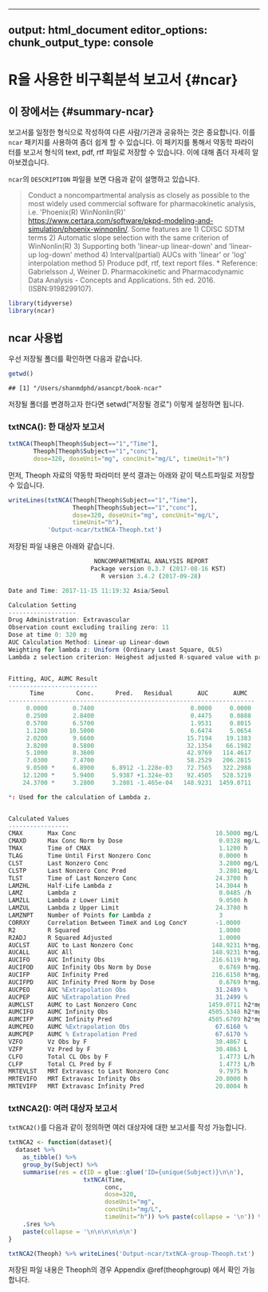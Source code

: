 
---
output: html_document
editor_options: 
  chunk_output_type: console
---

# R을 사용한 비구획분석 보고서 {#ncar}

## 이 장에서는 {#summary-ncar}

보고서를 일정한 형식으로 작성하여 다른 사람/기관과 공유하는 것은 중요합니다. 이를 `ncar` 패키지를 사용하여 좀더 쉽게 할 수 있습니다.
이 패키지를 통해서 약동학 파라이터를 보고서 형식의 text, pdf, rtf 파일로 저장할 수 있습니다.
이에 대해 좀더 자세히 알아보겠습니다.

`ncar`의 `DESCRIPTION` 파일을 보면 다음과 같이 설명하고 있습니다.

> Conduct a noncompartmental analysis as closely as possible to the most widely used commercial software for pharmacokinetic analysis, i.e. 'Phoenix(R) WinNonlin(R)' <https://www.certara.com/software/pkpd-modeling-and-simulation/phoenix-winnonlin/>.
             Some features are
             1) CDISC SDTM terms
             2) Automatic slope selection with the same criterion of WinNonlin(R)
             3) Supporting both 'linear-up linear-down' and 'linear-up log-down' method
             4) Interval(partial) AUCs with 'linear' or 'log' interpolation method
             5) Produce pdf, rtf, text report files.
             * Reference: Gabrielsson J, Weiner D. Pharmacokinetic and Pharmacodynamic Data Analysis - Concepts and Applications. 5th ed. 2016. (ISBN:9198299107).



```r
library(tidyverse)
library(ncar)
```

## ncar 사용법

우선 저장될 폴더를 확인하면 다음과 같습니다.


```r
getwd()
```

```
## [1] "/Users/shanmdphd/asancpt/book-ncar"
```

저장될 폴더를 변경하고자 한다면 setwd("저장될 경로") 이렇게 설정하면 됩니다.

### txtNCA(): 한 대상자 보고서


```r
txtNCA(Theoph[Theoph$Subject=="1","Time"],
       Theoph[Theoph$Subject=="1","conc"], 
       dose=320, doseUnit="mg", concUnit="mg/L", timeUnit="h")
```

먼저, Theoph 자료의 약동학 파라미터 분석 결과는 아래와 같이 텍스트파일로 저장할 수 있습니다.


```r
writeLines(txtNCA(Theoph[Theoph$Subject=="1","Time"],
                  Theoph[Theoph$Subject=="1","conc"], 
                  dose=320, doseUnit="mg", concUnit="mg/L",
                  timeUnit="h"), 
           'Output-ncar/txtNCA-Theoph.txt')
```

저장된 파일 내용은 아래와 같습니다.


```r
                        NONCOMPARTMENTAL ANALYSIS REPORT
                       Package version 0.3.7 (2017-08-16 KST)
                          R version 3.4.2 (2017-09-28)

Date and Time: 2017-11-15 11:19:32 Asia/Seoul

Calculation Setting
-------------------
Drug Administration: Extravascular
Observation count excluding trailing zero: 11
Dose at time 0: 320 mg
AUC Calculation Method: Linear-up Linear-down
Weighting for lambda z: Uniform (Ordinary Least Square, OLS)
Lambda z selection criterion: Heighest adjusted R-squared value with precision=1e-4


Fitting, AUC, AUMC Result
-------------------------
      Time         Conc.      Pred.   Residual       AUC       AUMC
---------------------------------------------------------------------
     0.0000       0.7400                           0.0000     0.0000
     0.2500       2.8400                           0.4475     0.0888
     0.5700       6.5700                           1.9531     0.8015
     1.1200      10.5000                           6.6474     5.0654
     2.0200       9.6600                          15.7194    19.1383
     3.8200       8.5800                          32.1354    66.1982
     5.1000       8.3600                          42.9769   114.4617
     7.0300       7.4700                          58.2529   206.2815
     9.0500 *     6.8900     6.8912 -1.228e-03    72.7565   322.2988
    12.1200 *     5.9400     5.9387 +1.324e-03    92.4505   528.5219
    24.3700 *     3.2800     3.2801 -1.465e-04   148.9231  1459.0711

*: Used for the calculation of Lambda z.


Calculated Values
-----------------
CMAX       Max Conc                                       10.5000 mg/L
CMAXD      Max Conc Norm by Dose                           0.0328 mg/L/mg
TMAX       Time of CMAX                                    1.1200 h
TLAG       Time Until First Nonzero Conc                   0.0000 h
CLST       Last Nonzero Conc                               3.2800 mg/L
CLSTP      Last Nonzero Conc Pred                          3.2801 mg/L
TLST       Time of Last Nonzero Conc                      24.3700 h
LAMZHL     Half-Life Lambda z                             14.3044 h
LAMZ       Lambda z                                        0.0485 /h
LAMZLL     Lambda z Lower Limit                            9.0500 h
LAMZUL     Lambda z Upper Limit                           24.3700 h
LAMZNPT    Number of Points for Lambda z                   3
CORRXY     Correlation Between TimeX and Log ConcY        -1.0000 
R2         R Squared                                       1.0000 
R2ADJ      R Squared Adjusted                              1.0000 
AUCLST     AUC to Last Nonzero Conc                      148.9231 h*mg/L
AUCALL     AUC All                                       148.9231 h*mg/L
AUCIFO     AUC Infinity Obs                              216.6119 h*mg/L
AUCIFOD    AUC Infinity Obs Norm by Dose                   0.6769 h*mg/L/mg
AUCIFP     AUC Infinity Pred                             216.6150 h*mg/L
AUCIFPD    AUC Infinity Pred Norm by Dose                  0.6769 h*mg/L/mg
AUCPEO     AUC %Extrapolation Obs                         31.2489 %
AUCPEP     AUC %Extrapolation Pred                        31.2499 %
AUMCLST    AUMC to Last Nonzero Conc                    1459.0711 h2*mg/L
AUMCIFO    AUMC Infinity Obs                            4505.5348 h2*mg/L
AUMCIFP    AUMC Infinity Pred                           4505.6709 h2*mg/L
AUMCPEO    AUMC %Extrapolation Obs                        67.6160 %
AUMCPEP    AUMC % Extrapolation Pred                      67.6170 %
VZFO       Vz Obs by F                                    30.4867 L
VZFP       Vz Pred by F                                   30.4863 L
CLFO       Total CL Obs by F                               1.4773 L/h
CLFP       Total CL Pred by F                              1.4773 L/h
MRTEVLST   MRT Extravasc to Last Nonzero Conc              9.7975 h
MRTEVIFO   MRT Extravasc Infinity Obs                     20.8000 h
MRTEVIFP   MRT Extravasc Infinity Pred                    20.8004 h
```

### txtNCA2(): 여러 대상자 보고서

`txtNCA2()`를 다음과 같이 정의하면 여러 대상자에 대한 보고서를 작성 가능합니다.


```r
txtNCA2 <- function(dataset){
  dataset %>% 
    as_tibble() %>% 
    group_by(Subject) %>% 
    summarise(res = c(ID = glue::glue('ID={unique(Subject)}\n\n'),
                     txtNCA(Time, 
                           conc, 
                           dose=320, 
                           doseUnit="mg", 
                           concUnit="mg/L", 
                           timeUnit="h")) %>% paste(collapse = '\n')) %>%
    .$res %>%
    paste(collapse = '\n\n\n\n\n\n')
}
```


```r
txtNCA2(Theoph) %>% writeLines('Output-ncar/txtNCA-group-Theoph.txt')
```

저장된 파일 내용은 Theoph의 경우 Appendix \@ref(theophgroup) 에서 확인 가능합니다.

<!--Indometh의 경우 Appendix \@ref(indomethgroup)-->

